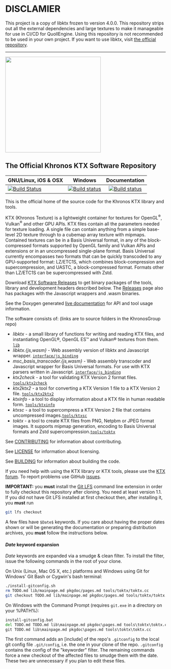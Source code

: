 <!-- Copyright 2013-2020 Mark Callow -->
<!-- SPDX-License-Identifier: Apache-2.0 -->

# DISCLAMIER

This project is a copy of libktx frozen to version 4.0.0. This repository strips out all the external dependencies and large textures to make it manageable for use in CI/CD for QuollEngine. Using this repository is not recommended to be used in your own project. If you want to use libktx, visit [the official repository](https://github.com/KhronosGroup/KTX-Software).

---

<img src="https://www.khronos.org/assets/images/api_logos/khronos.svg" width="300"/>

The Official Khronos KTX Software Repository
---

| GNU/Linux, iOS & OSX |  Windows | Documentation |
|----------------------| :------: | :-----------: |
| [![Build Status](https://travis-ci.com/KhronosGroup/KTX-Software.svg?branch=master)](https://travis-ci.com/KhronosGroup/KTX-Software) | [![Build status](https://ci.appveyor.com/api/projects/status/rj9bg8g2jphg3rc0/branch/master?svg=true)](https://ci.appveyor.com/project/msc-/ktx/branch/master) | [![Build status](https://codedocs.xyz/KhronosGroup/KTX-Software.svg)](https://codedocs.xyz/KhronosGroup/KTX-Software/) |

This is the official home of the source code
for the Khronos KTX library and tools.

KTX (Khronos Texture) is a lightweight container for textures for OpenGL<sup>®</sup>, Vulkan<sup>®</sup> and other GPU APIs. KTX files contain all the parameters needed for texture loading. A single file can contain anything from a simple base-level 2D texture through to a cubemap array texture with mipmaps. Contained textures can be in a Basis Universal format, in any of the block-compressed formats supported by OpenGL family and Vulkan APIs and extensions or in an uncompressed single-plane format. Basis Universal currently encompasses two formats that can be quickly transcoded to any GPU-supported format: LZ/ETC1S, which combines block-compression and supercompression, and UASTC, a block-compressed format. Formats other than LZ/ETC1S can be supercompressed with Zstd.

Download [KTX Software Releases](https://github.com/KhronosGroup/KTX-Software/releases)
to get binary packages of the tools, library and development headers
described below. The [Releases](https://github.com/KhronosGroup/KTX-Software/releases) 
page also has packages with the Javascript wrappers and .wasm binaries.

See the Doxygen generated [live documentation](https://github.khronos.org/KTX-Software/)
for API and tool usage information.

The software consists of: (links are to source folders in the KhronosGroup repo)

- *libktx* - a small library of functions for writing and reading KTX
files, and instantiating OpenGL®, OpenGL ES™️ and Vulkan® textures
from them. [`lib`](https://github.com/KhronosGroup/KTX-Software/tree/master/lib)
- *libktx.{js,wasm}* - Web assembly version of libktx and
Javascript wrapper. [`interface/js_binding`](https://github.com/KhronosGroup/KTX-Software/tree/master/interface/js_binding)
- *msc\_basis\_transcoder.{js,wasm}* - Web assembly transcoder and
Javascript wrapper for Basis Universal formats. For use with KTX parsers written in Javascript. [`interface/js_binding`](https://github.com/KhronosGroup/KTX-Software/tree/master/interface/js_binding)
- *ktx2check* - a tool for validating KTX Version 2 format files. [`tools/ktx2check`](https://github.com/KhronosGroup/KTX-Software/tree/master/tools/ktx2check)
- *ktx2ktx2* - a tool for converting a KTX Version 1 file to a KTX
Version 2 file. [`tools/ktx2ktx2`](https://github.com/KhronosGroup/KTX-Software/tree/master/tools/ktx2ktx2)
- *ktxinfo* - a tool to display information about a KTX file in
human readable form. [`tools/ktxinfo`](https://github.com/KhronosGroup/KTX-Software/tree/master/tools/ktxinfo)
- *ktxsc* - a tool to supercompress a KTX Version 2 file that
contains uncompressed images.[`tools/ktxsc`](https://github.com/KhronosGroup/KTX-Software/tree/master/tools/ktxsc)
- *toktx* - a tool to create KTX files from PNG, Netpbm or JPEG format images. It supports mipmap generation, encoding to
Basis Universal formats and Zstd supercompression.[`tools/toktx`](https://github.com/KhronosGroup/KTX-Software/tree/master/tools/toktx)

See [CONTRIBUTING](CONTRIBUTING.md) for information about contributing.

See [LICENSE](LICENSE.md) for information about licensing.

See [BUILDING](BUILDING.md) for information about building the code.

<!--
More information about KTX and links to tools that support it can be
found on the
[KTX page](http://www.khronos.org/opengles/sdk/tools/KTX/) of
the [OpenGL ES SDK](http://www.khronos.org/opengles/sdk) on
[khronos.org](http://www.khronos.org).
-->

If you need help with using the KTX library or KTX tools, please use the
[KTX forum](https://community.khronos.org/c/other-standards/ktx/).
To report problems use GitHub [issues](https://github.com/KhronosGroup/KTX/issues).

**IMPORTANT:** you **must** install the [Git LFS](https://github.com/github/git-lfs)
command line extension in order to fully checkout this repository after cloning. You
need at least version 1.1. If you did not have Git LFS installed at first checkout
then, after installing it, you **must** run

```bash
git lfs checkout
```

A few files have `$Date$` keywords. If you care about having the proper
dates shown or will be generating the documentation or preparing
distribution archives, you **must** follow the instructions below.

#### <a id="kwexpansion"></a>$Date$ keyword expansion

$Date$ keywords are expanded via a smudge & clean filter. To install
the filter, issue the following commands in the root of your clone.

On Unix (Linux, Mac OS X, etc.) platforms and Windows using Git for
Windows' Git Bash or Cygwin's bash terminal:

```bash
./install-gitconfig.sh
rm TODO.md lib/mainpage.md pkgdoc/pages.md tools/toktx/toktx.cc
git checkout TODO.md lib/mainpage.md pkgdoc/pages.md tools/toktx/toktx.cc

```

On Windows with the Command Prompt (requires `git.exe` in a directory
on your %PATH%):

```cmd
install-gitconfig.bat
del TODO.md TODO.md lib\mainpage.md pkgdoc\pages.md tools\toktx\toktx.cc
git TODO.md lib\mainpage.md pkgdoc\pages.md tools\toktx\toktx.cc
```

The first command adds an [include] of the repo's `.gitconfig` to the
local git config file `.git/config`, i.e. the one in your clone of the repo.
`.gitconfig` contains the config of the "keyworder" filter. The remaining
commands force a new checkout of the affected files to smudge them with the
date. These two are unnecessary if you plan to edit these files.


